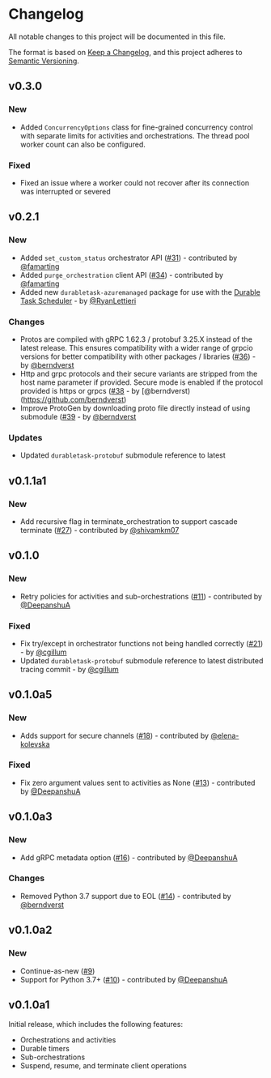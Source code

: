 # Changelog

All notable changes to this project will be documented in this file.

The format is based on [Keep a Changelog](https://keepachangelog.com/en/1.0.0/),
and this project adheres to [Semantic Versioning](https://semver.org/spec/v2.0.0.html).

## v0.3.0

### New

- Added `ConcurrencyOptions` class for fine-grained concurrency control with separate limits for activities and orchestrations. The thread pool worker count can also be configured.

### Fixed

- Fixed an issue where a worker could not recover after its connection was interrupted or severed

## v0.2.1

### New

- Added `set_custom_status` orchestrator API ([#31](https://github.com/microsoft/durabletask-python/pull/31)) - contributed by [@famarting](https://github.com/famarting)
- Added `purge_orchestration` client API ([#34](https://github.com/microsoft/durabletask-python/pull/34)) - contributed by [@famarting](https://github.com/famarting)
- Added new `durabletask-azuremanaged` package for use with the [Durable Task Scheduler](https://learn.microsoft.com/azure/azure-functions/durable/durable-task-scheduler/durable-task-scheduler) - by [@RyanLettieri](https://github.com/RyanLettieri)

### Changes

- Protos are compiled with gRPC 1.62.3 / protobuf 3.25.X instead of the latest release. This ensures compatibility with a wider range of grpcio versions for better compatibility with other packages / libraries ([#36](https://github.com/microsoft/durabletask-python/pull/36)) - by [@berndverst](https://github.com/berndverst)
- Http and grpc protocols and their secure variants are stripped from the host name parameter if provided. Secure mode is enabled if the protocol provided is https or grpcs ([#38](https://github.com/microsoft/durabletask-python/pull/38) - by [@berndverst)(https://github.com/berndverst)
- Improve ProtoGen by downloading proto file directly instead of using submodule ([#39](https://github.com/microsoft/durabletask-python/pull/39) - by [@berndverst](https://github.com/berndverst)

### Updates

- Updated `durabletask-protobuf` submodule reference to latest

## v0.1.1a1

### New

- Add recursive flag in terminate_orchestration to support cascade terminate ([#27](https://github.com/microsoft/durabletask-python/pull/27)) - contributed by [@shivamkm07](https://github.com/shivamkm07)

## v0.1.0

### New

- Retry policies for activities and sub-orchestrations ([#11](https://github.com/microsoft/durabletask-python/pull/11)) - contributed by [@DeepanshuA](https://github.com/DeepanshuA)

### Fixed

- Fix try/except in orchestrator functions not being handled correctly ([#21](https://github.com/microsoft/durabletask-python/pull/21)) - by [@cgillum](https://github.com/cgillum)
- Updated `durabletask-protobuf` submodule reference to latest distributed tracing commit - by [@cgillum](https://github.com/cgillum)

## v0.1.0a5

### New

- Adds support for secure channels ([#18](https://github.com/microsoft/durabletask-python/pull/18)) - contributed by [@elena-kolevska](https://github.com/elena-kolevska)

### Fixed

- Fix zero argument values sent to activities as None ([#13](https://github.com/microsoft/durabletask-python/pull/13)) - contributed by [@DeepanshuA](https://github.com/DeepanshuA)

## v0.1.0a3

### New

- Add gRPC metadata option ([#16](https://github.com/microsoft/durabletask-python/pull/16)) - contributed by [@DeepanshuA](https://github.com/DeepanshuA)

### Changes

- Removed Python 3.7 support due to EOL ([#14](https://github.com/microsoft/durabletask-python/pull/14)) - contributed by [@berndverst](https://github.com/berndverst)

## v0.1.0a2

### New

- Continue-as-new ([#9](https://github.com/microsoft/durabletask-python/pull/9))
- Support for Python 3.7+ ([#10](https://github.com/microsoft/durabletask-python/pull/10)) - contributed by [@DeepanshuA](https://github.com/DeepanshuA)

## v0.1.0a1

Initial release, which includes the following features:

- Orchestrations and activities
- Durable timers
- Sub-orchestrations
- Suspend, resume, and terminate client operations
